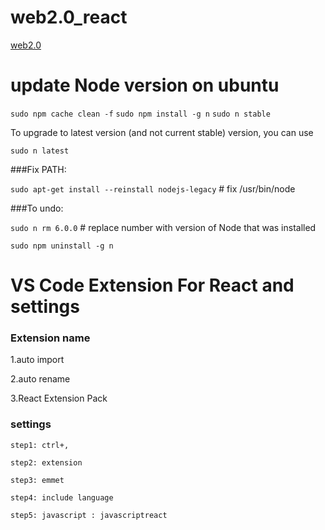 # web2.0_react

[web2.0](https://github.com/ahm-fahim/web2.0)

<h1>update Node version on ubuntu</h1>

```sudo npm cache clean -f```
```sudo npm install -g n```
```sudo n stable```

To upgrade to latest version (and not current stable) version, you can use

```sudo n latest```

###Fix PATH:

  ```sudo apt-get install --reinstall nodejs-legacy```     # fix /usr/bin/node
  
  
###To undo:

  ```sudo n rm 6.0.0```    # replace number with version of Node that was installed
  
  
  ```sudo npm uninstall -g n```

<h1>VS Code Extension For React and settings</h1>

<h3>Extension name</h3>

<p>1.auto import </p>
<p>2.auto rename</p>
<p>3.React Extension Pack</p>

<h3>settings</h3>

```step1: ctrl+,```

```step2: extension```

```step3: emmet```

```step4: include language```

```step5: javascript : javascriptreact```
